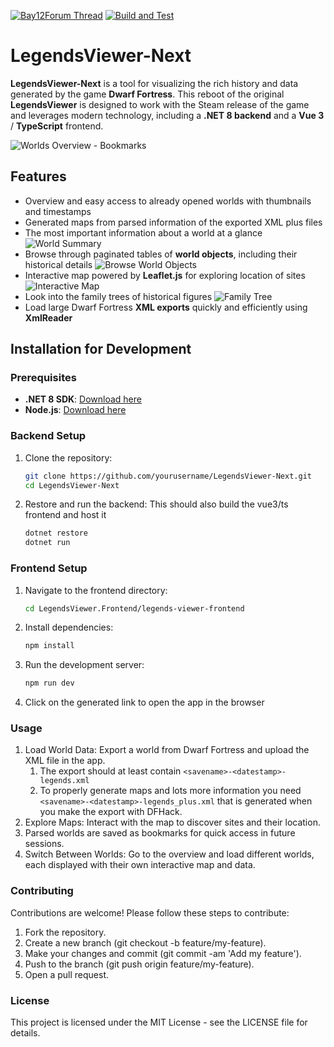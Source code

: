[![Bay12Forum Thread](https://img.shields.io/badge/Bay12-Forum-blue.svg)](http://www.bay12forums.com/smf/index.php?topic=154617.0)
[![Build and Test](https://github.com/Kromtec/LegendsViewer-Next/actions/workflows/build-and-test.yml/badge.svg)](https://github.com/Kromtec/LegendsViewer-Next/actions/workflows/build-and-test.yml)
# LegendsViewer-Next

**LegendsViewer-Next** is a tool for visualizing the rich history and data generated by the game **Dwarf Fortress**. This reboot of the original **LegendsViewer** is designed to work with the Steam release of the game and leverages modern technology, including a **.NET 8 backend** and a **Vue 3** / **TypeScript** frontend.

![Worlds Overview - Bookmarks](https://i.imgur.com/8AYxP4v.png "Worlds Overview - Bookmarks")

## Features

- Overview and easy access to already opened worlds with thumbnails and timestamps
- Generated maps from parsed information of the exported XML plus files
- The most important information about a world at a glance
  ![World Summary](https://i.imgur.com/bMa0WATl.png "World Summary")
- Browse through paginated tables of **world objects**, including their historical details
  ![Browse World Objects](https://i.imgur.com/t3JSfTxl.png "Browse World Objects")
- Interactive map powered by **Leaflet.js** for exploring location of sites
  ![Interactive Map](https://i.imgur.com/svKABNGl.png "Interactive Map")
- Look into the family trees of historical figures
  ![Family Tree](https://i.imgur.com/fwDbczfl.png "Family Tree")
- Load large Dwarf Fortress **XML exports** quickly and efficiently using **XmlReader**

## Installation for Development

### Prerequisites

- **.NET 8 SDK**: [Download here](https://dotnet.microsoft.com/download/dotnet/8.0)
- **Node.js**: [Download here](https://nodejs.org/)

### Backend Setup

1. Clone the repository:

   ```bash
   git clone https://github.com/yourusername/LegendsViewer-Next.git
   cd LegendsViewer-Next
   ```
2. Restore and run the backend:
   This should also build the vue3/ts frontend and host it

	```bash
	dotnet restore
	dotnet run
	```
### Frontend Setup
1. Navigate to the frontend directory:

	```bash
	cd LegendsViewer.Frontend/legends-viewer-frontend
	```
2. Install dependencies:

	```bash
	npm install
	```
3. Run the development server:

	```bash
	npm run dev
	```
4. Click on the generated link to open the app in the browser

### Usage
1. Load World Data: Export a world from Dwarf Fortress and upload the XML file in the app.
   1. The export should at least contain `<savename>-<datestamp>-legends.xml`
   2. To properly generate maps and lots more information you need `<savename>-<datestamp>-legends_plus.xml` that is generated when you make the export with DFHack.
2. Explore Maps: Interact with the map to discover sites and their location.
3. Parsed worlds are saved as bookmarks for quick access in future sessions.
4. Switch Between Worlds: Go to the overview and load different worlds, each displayed with their own interactive map and data.

### Contributing
Contributions are welcome! Please follow these steps to contribute:

1. Fork the repository.
2. Create a new branch (git checkout -b feature/my-feature).
3. Make your changes and commit (git commit -am 'Add my feature').
4. Push to the branch (git push origin feature/my-feature).
5. Open a pull request.

### License
This project is licensed under the MIT License - see the LICENSE file for details.
